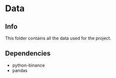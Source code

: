 # Data

## Info

This folder contains all the data used for the project.

## Dependencies

- python-binance
- pandas

